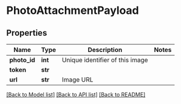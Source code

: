 # PhotoAttachmentPayload

## Properties
Name | Type | Description | Notes
------------ | ------------- | ------------- | -------------
**photo_id** | **int** | Unique identifier of this image | 
**token** | **str** |  | 
**url** | **str** | Image URL | 

[[Back to Model list]](../README.md#documentation-for-models) [[Back to API list]](../README.md#documentation-for-api-endpoints) [[Back to README]](../README.md)

